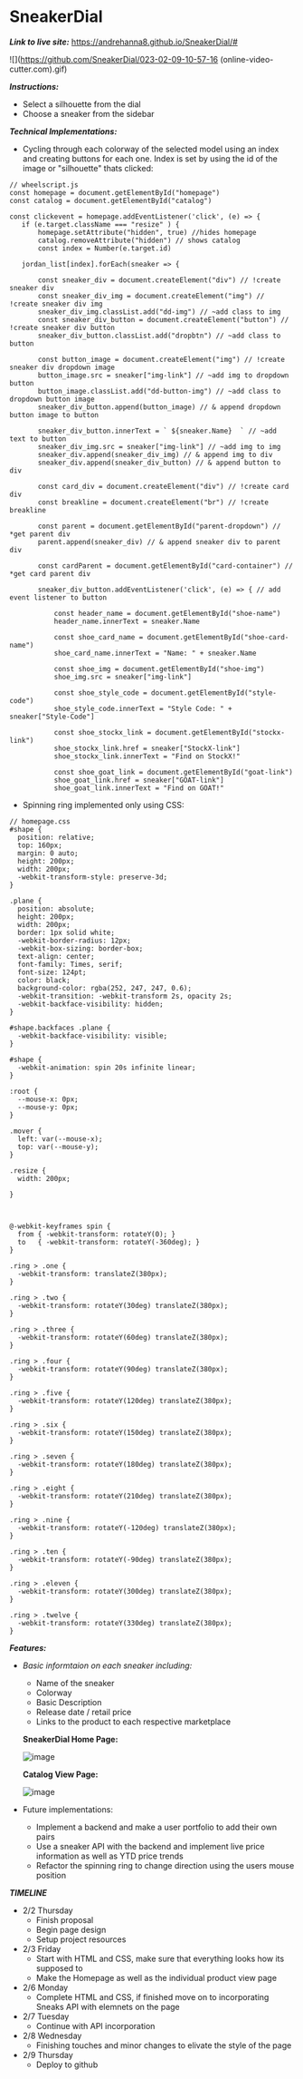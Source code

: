 # SneakerDial
***Link to live site:*** 
https://andrehanna8.github.io/SneakerDial/#

![](https://github.com/SneakerDial/023-02-09-10-57-16 (online-video-cutter.com).gif)


***Instructions:***
   -  Select a silhouette from the dial
   -  Choose a sneaker from the sidebar

***Technical Implementations:***
- Cycling through each colorway of the selected model using an index and creating buttons for each one. Index is set by using the id of the image or "silhouette" thats clicked:
 ```
 // wheelscript.js
const homepage = document.getElementById("homepage")
const catalog = document.getElementById("catalog")

const clickevent = homepage.addEventListener('click', (e) => {
    if (e.target.className === "resize" ) {
        homepage.setAttribute("hidden", true) //hides homepage
        catalog.removeAttribute("hidden") // shows catalog
        const index = Number(e.target.id)

    jordan_list[index].forEach(sneaker => { 
        
        const sneaker_div = document.createElement("div") // !create sneaker div
        const sneaker_div_img = document.createElement("img") // !create sneaker div img
        sneaker_div_img.classList.add("dd-img") // ~add class to img
        const sneaker_div_button = document.createElement("button") // !create sneaker div button
        sneaker_div_button.classList.add("dropbtn") // ~add class to button

        const button_image = document.createElement("img") // !create sneaker div dropdown image
        button_image.src = sneaker["img-link"] // ~add img to dropdown button
        button_image.classList.add("dd-button-img") // ~add class to dropdown button image
        sneaker_div_button.append(button_image) // & append dropdown button image to button

        sneaker_div_button.innerText = ` ${sneaker.Name}  ` // ~add text to button
        sneaker_div_img.src = sneaker["img-link"] // ~add img to img
        sneaker_div.append(sneaker_div_img) // & append img to div
        sneaker_div.append(sneaker_div_button) // & append button to div

        const card_div = document.createElement("div") // !create card div
        const breakline = document.createElement("br") // !create breakline

        const parent = document.getElementById("parent-dropdown") // *get parent div
        parent.append(sneaker_div) // & append sneaker div to parent div
            
        const cardParent = document.getElementById("card-container") // *get card parent div

        sneaker_div_button.addEventListener('click', (e) => { // add event listener to button
            
            const header_name = document.getElementById("shoe-name") 
            header_name.innerText = sneaker.Name
            
            const shoe_card_name = document.getElementById("shoe-card-name")
            shoe_card_name.innerText = "Name: " + sneaker.Name

            const shoe_img = document.getElementById("shoe-img")
            shoe_img.src = sneaker["img-link"]

            const shoe_style_code = document.getElementById("style-code")
            shoe_style_code.innerText = "Style Code: " + sneaker["Style-Code"]

            const shoe_stockx_link = document.getElementById("stockx-link")
            shoe_stockx_link.href = sneaker["StockX-link"]
            shoe_stockx_link.innerText = "Find on StockX!"

            const shoe_goat_link = document.getElementById("goat-link")
            shoe_goat_link.href = sneaker["GOAT-link"]
            shoe_goat_link.innerText = "Find on GOAT!"
```
         
-  Spinning ring implemented only using CSS:
```
// homepage.css
#shape {
  position: relative;
  top: 160px;
  margin: 0 auto;
  height: 200px;
  width: 200px;
  -webkit-transform-style: preserve-3d;
}

.plane {
  position: absolute;
  height: 200px;
  width: 200px;
  border: 1px solid white;
  -webkit-border-radius: 12px;
  -webkit-box-sizing: border-box;
  text-align: center;
  font-family: Times, serif;
  font-size: 124pt;
  color: black;
  background-color: rgba(252, 247, 247, 0.6);
  -webkit-transition: -webkit-transform 2s, opacity 2s;
  -webkit-backface-visibility: hidden;
}  

#shape.backfaces .plane {
  -webkit-backface-visibility: visible;
}  

#shape {
  -webkit-animation: spin 20s infinite linear;
}  

:root {
  --mouse-x: 0px;
  --mouse-y: 0px;
}

.mover {
  left: var(--mouse-x);
  top: var(--mouse-y);
}

.resize {
  width: 200px;

}



@-webkit-keyframes spin {
  from { -webkit-transform: rotateY(0); }
  to   { -webkit-transform: rotateY(-360deg); }
}  

.ring > .one {
  -webkit-transform: translateZ(380px);
}  

.ring > .two {
  -webkit-transform: rotateY(30deg) translateZ(380px);
}  

.ring > .three {
  -webkit-transform: rotateY(60deg) translateZ(380px);
}  

.ring > .four {
  -webkit-transform: rotateY(90deg) translateZ(380px);
}  

.ring > .five {
  -webkit-transform: rotateY(120deg) translateZ(380px);
}  

.ring > .six {
  -webkit-transform: rotateY(150deg) translateZ(380px);
}  

.ring > .seven {
  -webkit-transform: rotateY(180deg) translateZ(380px);
}  

.ring > .eight {
  -webkit-transform: rotateY(210deg) translateZ(380px);
}  

.ring > .nine {
  -webkit-transform: rotateY(-120deg) translateZ(380px);
}  

.ring > .ten {
  -webkit-transform: rotateY(-90deg) translateZ(380px);
}  

.ring > .eleven {
  -webkit-transform: rotateY(300deg) translateZ(380px);
}  

.ring > .twelve {
  -webkit-transform: rotateY(330deg) translateZ(380px);
}  
```
   
***Features:***

-   *Basic informtaion on each sneaker including:*
    * Name of the sneaker
    * Colorway
    * Basic Description
    * Release date / retail price
    * Links to the product to each respective marketplace
    
    

    **SneakerDial Home Page:**
    
    ![image](https://user-images.githubusercontent.com/34076045/217715666-7a199f62-0d6c-4af9-b2c7-7118e40d87b2.png)
    
    
    **Catalog View Page:** 
    
    ![image](https://user-images.githubusercontent.com/34076045/217715746-0042790b-aae6-414d-8345-cc2f84595d9c.png)


-  Future implementations:
   *  Implement a backend and make a user portfolio to add their own pairs
   *  Use a sneaker API with the backend and implement live price information as well as YTD price trends
   *  Refactor the spinning ring to change direction using the users mouse position

***TIMELINE***

   - 2/2 Thursday
      * Finish proposal
      * Begin page design
      * Setup project resources
   - 2/3 Friday
      * Start with HTML and CSS, make sure that everything looks how its supposed to
      * Make the Homepage as well as the individual product view page
   - 2/6 Monday
      * Complete HTML and CSS, if finished move on to incorporating Sneaks API with elemnets on the page
   - 2/7 Tuesday
      *  Continue with API incorporation
   - 2/8 Wednesday
      * Finishing touches and minor changes to elivate the style of the page
   - 2/9 Thursday
      * Deploy to github

